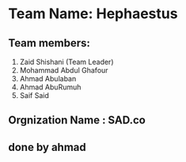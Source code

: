 # Team Name: Hephaestus

## Team members:
1. Zaid Shishani (Team Leader)
2. Mohammad Abdul Ghafour 
3. Ahmad Abulaban
5. Ahmad AbuRumuh
4. Saif Said

## Orgnization Name : SAD.co

## done by ahmad
